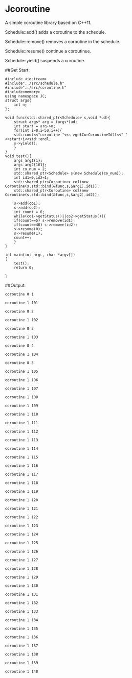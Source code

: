 # Jcoroutine

A simple coroutine library based on C++11.

Schedule::add() adds a coroutine to the schedule.

Schedule::remove() removes a coroutine in the schedule.

Schedule::resume() continue a coroutinue. 

Schedule::yield() suspends a coroutine.


##Get Start:

	#include <iostream>
	#include"../src/schedule.h"
	#include"../src/coroutine.h"
	#include<memory>
	using namespace JC;
	struct args{
	    int n;
	};

	void func(std::shared_ptr<Schedule> s,void *ud){
	    struct args* arg = (args*)ud;
	    int start = arg->n;
	    for(int i=0;i<50;i++){
		std::cout<<"coroutine "<<s->getCurCoroutineId()<<" "<<start+i<<std::endl;
		s->yield();
	    }
	}
	void test(){
	    args arg1{1};
	    args arg2{101};
	    int co_num = 2;
	    std::shared_ptr<Schedule> s(new Schedule(co_num));
	    int id1=0,id2=1;
	    std::shared_ptr<Coroutine> co1(new Coroutine(s,std::bind(&func,s,&arg1),id1));
	    std::shared_ptr<Coroutine> co2(new Coroutine(s,std::bind(&func,s,&arg2),id2));

	    s->add(co1);
	    s->add(co2);
	    int count = 0;
	    while(co1->getStatus()||co2->getStatus()){
		if(count==5) s->remove(id1);
		if(count==40) s->remove(id2);
		s->resume(0);
		s->resume(1);
		count++;
	    }
	}

	int main(int argc, char *argv[])
	{
	    test();
	    return 0;

	}

##Output:

	coroutine 0 1

	coroutine 1 101

	coroutine 0 2

	coroutine 1 102

	coroutine 0 3

	coroutine 1 103

	coroutine 0 4

	coroutine 1 104

	coroutine 0 5

	coroutine 1 105

	coroutine 1 106

	coroutine 1 107

	coroutine 1 108

	coroutine 1 109

	coroutine 1 110

	coroutine 1 111

	coroutine 1 112

	coroutine 1 113

	coroutine 1 114

	coroutine 1 115

	coroutine 1 116

	coroutine 1 117

	coroutine 1 118

	coroutine 1 119

	coroutine 1 120

	coroutine 1 121

	coroutine 1 122

	coroutine 1 123

	coroutine 1 124

	coroutine 1 125

	coroutine 1 126

	coroutine 1 127

	coroutine 1 128

	coroutine 1 129

	coroutine 1 130

	coroutine 1 131

	coroutine 1 132

	coroutine 1 133

	coroutine 1 134

	coroutine 1 135

	coroutine 1 136

	coroutine 1 137

	coroutine 1 138

	coroutine 1 139

	coroutine 1 140


